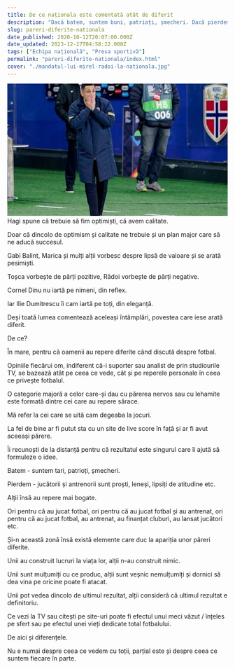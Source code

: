 ```yaml
---
title: De ce naționala este comentată atât de diferit
description: "Dacă batem, suntem buni, patrioți, șmecheri. Dacă pierdem, jucătorii sunt proști, leneși, lipsiți de atitudine."
slug: pareri-diferite-nationala
date_published: 2020-10-12T20:07:00.000Z
date_updated: 2023-12-27T04:58:22.000Z
tags: ["Echipa națională", "Presa sportivă"]
permalink: "pareri-diferite-nationala/index.html"
cover: "./mandatul-lui-mirel-radoi-la-nationala.jpg"
---
```


![Mirel Rădoi pe banca naționalei României](./mandatul-lui-mirel-radoi-la-nationala.jpg)
Hagi spune că trebuie să fim optimiști, că avem calitate.

Doar că dincolo de optimism și calitate ne trebuie și un plan major care să ne aducă succesul.

Gabi Balint, Marica și mulți alții vorbesc despre lipsă de valoare și se arată pesimiști.

Toșca vorbește de părți pozitive, Rădoi vorbește de părți negative.

Cornel Dinu nu iartă pe nimeni, din reflex.

Iar Ilie Dumitrescu îi cam iartă pe toți, din eleganță.

Deși toată lumea comentează aceleași întâmplări, povestea care iese arată diferit.

De ce?

În mare, pentru că oamenii au repere diferite când discută despre fotbal.

Opiniile fiecărui om, indiferent că-i suporter sau analist de prin studiourile TV, se bazează atât pe ceea ce vede, cât și pe reperele personale în ceea ce privește fotbalul.

O categorie majoră a celor care-și dau cu părerea nervos sau cu lehamite este formată dintre cei care au repere sărace.

Mă refer la cei care se uită cam degeaba la jocuri.

La fel de bine ar fi putut sta cu un site de live score în față și ar fi avut aceeași părere.

Îi recunoști de la distanță pentru că rezultatul este singurul care îi ajută să formuleze o idee.

Batem - suntem tari, patrioți, șmecheri.

Pierdem - jucătorii și antrenorii sunt proști, leneși, lipsiți de atitudine etc.

Alții însă au repere mai bogate.

Ori pentru că au jucat fotbal, ori pentru că au jucat fotbal și au antrenat, ori pentru că au jucat fotbal, au antrenat, au finanțat cluburi, au lansat jucători etc.

Și-n această zonă însă există elemente care duc la apariția unor păreri diferite.

Unii au construit lucruri la viața lor, alții n-au construit nimic.

Unii sunt mulțumiți cu ce produc, alții sunt veșnic nemulțumiți și dornici să dea vina pe oricine poate fi atacat.

Unii pot vedea dincolo de ultimul rezultat, alții consideră că ultimul rezultat e definitoriu.

Ce vezi la TV sau citești pe site-uri poate fi efectul unui meci văzut / înțeles pe sfert sau pe efectul unei vieți dedicate total fotbalului.

De aici și diferențele.

Nu e numai despre ceea ce vedem cu toții, parțial este și despre ceea ce suntem fiecare în parte.
